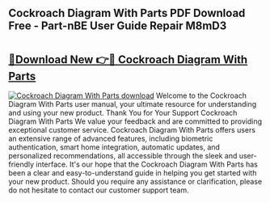 ## Cockroach Diagram With Parts PDF Download Free - Part-nBE User Guide Repair M8mD3

# <h2><a href="http://dfkv8w.blite.top/?on=Cockroach+Diagram+With+Parts">🔗Download New 👉🔴 Cockroach Diagram With Parts</a></h2>

[![Cockroach Diagram With Parts download](https://i.imgur.com/lujVjoI.png)](http://dfkv8w.blite.top/?on=Cockroach+Diagram+With+Parts)
Welcome to the Cockroach Diagram With Parts user manual, your ultimate resource for understanding and using your new product. Thank You for Your Support Cockroach Diagram With Parts We value your feedback and are committed to providing exceptional customer service. Cockroach Diagram With Parts offers users an extensive range of advanced features, including biometric authentication, smart home integration, automatic updates, and personalized recommendations, all accessible through the sleek and user-friendly interface. It's our hope that the Cockroach Diagram With Parts has been a clear and easy-to-understand guide in helping you get started with your new product. Should you require any assistance or clarification, please do not hesitate to contact our customer support team.
